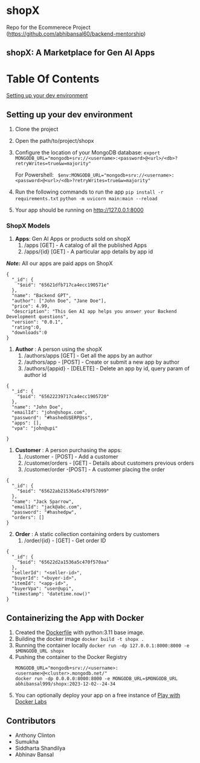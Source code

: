 # shopX
Repo for the Ecommerece Project (https://github.com/abhibansal60/backend-mentorship)

## shopX: A Marketplace for Gen AI Apps


# Table Of Contents

[Setting up your dev environment](#setting-up-your-dev-environment)

## Setting up your dev environment

1. Clone the project
2. Open the path/to/project/shopx
3. Configure the location of your MongoDB database:
    `export MONGODB_URL="mongodb+srv://<username>:<password>@<url>/<db>?retryWrites=true&w=majority"`

    For Powershell:
    ` $env:MONGODB_URL="mongodb+srv://<username>:<password>@<url>/<db>?retryWrites=true&w=majority"`
4. Run the following commands to run the app
   `pip install -r requirements.txt`
   `python -m uvicorn main:main --reload`
5. Your app should be running on http://127.0.0.1:8000 



### ShopX Models

1. **Apps**: Gen AI Apps or products sold on shopX
   1. /apps [GET] - A catalog of all the published Apps
   2. /apps/{id} [GET] - A particular app details by app id

**_Note:_** All our apps are paid apps on ShopX 

```shell
{
  "_id": {
    "$oid": "65621dfb717ca4ecc190571e"
  },
  "name": "Backend GPT",
  "author": ["John Doe", "Jane Doe"],
  "price": 4.99,
  "description": "This Gen AI app helps you answer your Backend Development questions",
  "version": "0.0.1",
  "rating":0,
  "downloads":0
}
```
1. **Author** : A person using the shopX
   1. /authors/apps [GET] - Get all the apps by an author
   2. /authors/app - [POST] - Create or submit a new app by author
   3. /authors/{appid} - [DELETE] - Delete an app by id, query param of author id

```shell
{
  "_id": {
    "$oid": "65622239717ca4ecc1905720"
  }, 
  "name": "John Doe",
  "emailId": "john@shopx.com",
  "password": "#hashedU$ERP@ss",
  "apps": [],
  "vpa": "john@upi"
  
}
```

1. **Customer** : A person purchasing the apps:
   1. /customer - [POST] - Add a customer 
   2. /customer/orders - [GET] - Details about customers previous orders
   3. /customer/order -[POST] - A customer placing the order

```shell
{
  "_id": {
    "$oid": "65622ab21536a5c470f57099"
  },
  "name": "Jack Sparrow",
  "emailId": "jack@abc.com",
  "password": "#hashedpw",
  "orders": []
}
```
   
2. **Order** : A static collection containing orders by customers
   1. /order/{id} - [GET] - Get order ID

```shell
{
  "_id": {
    "$oid": "65622d2a1536a5c470f570aa"
  },
  "sellerId": "<seller-id>",
  "buyerId": "<buyer-id>",
  "itemId": "<app-id>",
  "buyerVpa": "user@upi",
  "timestamp": "datetime.now()"
}
```

## Containerizing the App with Docker

1. Created the [Dockerfile](/Dockerfile) with python:3.11 base image.
2. Building the docker image 
   `docker build -t shopx .`
3. Running the container locally
   `docker run -dp 127.0.0.1:8000:8000 -e $MONGODB_URL shopx`
4. Pushing the container to the Docker Registry
   ```shell
   MONGODB_URL="mongodb+srv://<username>:<username>@<cluster>.mongodb.net/"
   docker run -dp 0.0.0.0:8000:8000 -e MONGODB_URL=$MONGODB_URL abhibansal999/shopx:2023-12-02--24-34
   ```
5. You can optionally deploy your app on a free instance of [Play with Docker Labs](https://labs.play-with-docker.com/)

## Contributors

- Anthony Clinton 
- Sumukha
- Siddharta Shandilya
- Abhinav Bansal


